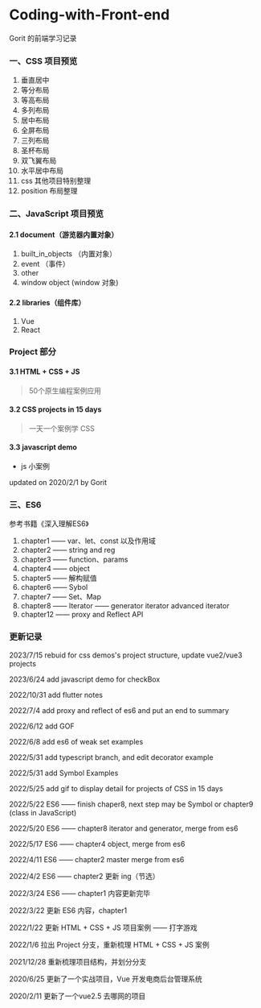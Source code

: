 # Coding-with-Front-end

Gorit 的前端学习记录

### 一、CSS 项目预览  

1. 垂直居中
2. 等分布局  
3. 等高布局
4. 多列布局
5. 居中布局
6. 全屏布局
7. 三列布局
8. 圣杯布局
9. 双飞翼布局
10. 水平居中布局
11. css 其他项目特别整理  
12. position 布局整理

### 二、JavaScript 项目预览  

#### 2.1 document（游览器内置对象）

1. built_in_objects （内置对象）
2. event （事件）  
3. other  
4. window object (window 对象)  

#### 2.2 libraries（组件库）

1. Vue
2. React

### Project 部分

#### 3.1 HTML + CSS + JS

> 50个原生编程案例应用

#### 3.2 CSS projects in 15 days

> 一天一个案例学 CSS

#### 3.3 javascript demo

- js 小案例

updated on 2020/2/1 by Gorit  

### 三、ES6

参考书籍《深入理解ES6》

1. chapter1 —— var、let、const 以及作用域
2. chapter2 —— string and reg
3. chapter3 —— function、params
4. chapter4 —— object  
5. chapter5 —— 解构赋值
6. chapter6 —— Sybol
7. chapter7 —— Set、Map
8. chapter8 —— Iterator —— generator iterator advanced iterator
9. chapter12 —— proxy and Reflect API

### 更新记录

2023/7/15 rebuid for css demos's project structure, update vue2/vue3 projects

2023/6/24 add javascript demo for checkBox

2022/10/31 add flutter notes

2022/7/4 add proxy and reflect of es6 and put an end to summary

2022/6/12 add GOF

2022/6/8 add es6 of weak set examples

2022/5/31 add typescript branch, and edit decorator example

2022/5/31 add Symbol Examples

2022/5/25 add gif to display detail for projects of CSS in 15 days

2022/5/22 ES6 —— finish chaper8, next step may be Symbol or chapter9 (class in JavaScript)

2022/5/20 ES6 —— chapter8 iterator and generator, merge from es6

2022/5/17 ES6 —— chapter4 object, merge from es6

2022/4/11 ES6 —— chapter2 master merge from es6

2022/4/2 ES6 —— chapter2 更新 ing（节选）

2022/3/24 ES6 —— chapter1 内容更新完毕

2022/3/22 更新 ES6 内容，chapter1

2022/1/22 更新 HTML + CSS + JS 项目案例 —— 打字游戏  

2022/1/6 拉出 Project 分支，重新梳理 HTML + CSS + JS 案例

2021/12/28 重新梳理项目结构，并划分分支

2020/6/25 更新了一个实战项目，Vue 开发电商后台管理系统  

2020/2/11 更新了一个vue2.5 去哪网的项目  
